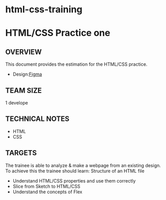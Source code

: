 # html-css-training
# HTML/CSS Practice one
## OVERVIEW
This document provides the estimation for the HTML/CSS practice.
* Design:[Figma](https://www.figma.com/file/ydt7Z8F61dNcQi7cKcZTgx/School-Genic---simple-website%C2%A0template%C2%A0download-html-with%C2%A0css-for-school-(Community)?node-id=2690%3A6927&mode=dev)
## TEAM SIZE
1 develope
## TECHNICAL NOTES
  - HTML
  - CSS
## TARGETS
The trainee is able to analyze & make a webpage from an existing design. To achieve this the trainee should learn:
Structure of an HTML file
  * Understand HTML/CSS properties and use them correctly
  * Slice from Sketch to HTML/CSS
  * Understand the concepts of Flex
